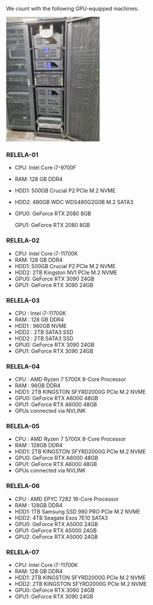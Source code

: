 

We count with the following GPU-equipped machines: 

<img src="../img/machines.jpg" alt="alt text" width="50%" height="50%">

### RELELA-01

* CPU: Intel Core i7-9700F

* RAM:  128 GB DDR4

* HDD1: 500GB  Crucial P2 PCIe M.2 NVME

* HDD2: 480GB  WDC WDS480G2G0B M.2 SATA3

* GPU0: GeForce RTX 2080 8GB

  GPU1: GeForce RTX 2080 8GB

     

### RELELA-02

   * CPU: Intel Core i7-11700K
   * RAM:  128 GB DDR4
   * HDD1: 500GB  Crucial P2 PCIe M.2 NVME
   * HDD2: 2TB  Kingston NV1 PCIe M.2 NVME
   * GPU0: GeForce RTX 3090 24GB
   * GPU1: GeForce RTX 3090 24GB

     

### RELELA-03

   * CPU  : Intel i7-11700K
   * RAM  : 128 GB DDR4
   * HDD1 : 960GB NVME
   * HDD2 : 2TB SATA3 SSD
   * HDD2 : 2TB SATA3 SSD
   * GPU0: GeForce RTX 3090 24GB
   * GPU1: GeForce RTX 3090 24GB



### RELELA-04

   * CPU : AMD Ryzen 7 5700X 8-Core Processor
   * RAM : 96GB DDR4
   * HDD1: 2TB KINGSTON SFYRD2000G PCIe M.2 NVME
   * GPU0: GeForce RTX A6000 48GB
   * GPU1: GeForce RTX A6000 48GB
   * GPUs connected via NVLINK 



### RELELA-05

   * CPU : AMD Ryzen 7 5700X 8-Core Processor
   * RAM : 128GB DDR4
   * HDD1: 2TB KINGSTON SFYRD2000G PCIe M.2 NVME
   * GPU0: GeForce RTX A6000 48GB
   * GPU1: GeForce RTX A6000 48GB
   * GPUs connected via NVLINK 



### RELELA-06

   * CPU : AMD EPYC 7282 16-Core Processor
   * RAM : 128GB DDR4
   * HDD1: 1TB Samsung SSD 980 PRO PCIe M.2 NVME
   * HDD2: 4TB Seagate Exos 7E10 SATA3
   * GPU0: GeForce RTX A5000 24GB
   * GPU1: GeForce RTX A5000 24GB
   * GPU2: GeForce RTX A5000 24GB 



### RELELA-07

* CPU: Intel Core i7-11700K
* RAM: 128 GB DDR4 
* HDD1: 2TB KINGSTON SFYRD2000G PCIe M.2 NVME
* HDD2: 2TB KINGSTON SFYRD2000G PCIe M.2 NVME
* GPU0: GeForce RTX 3090 24GB
* GPU1: GeForce RTX 3090 24GB 



 
